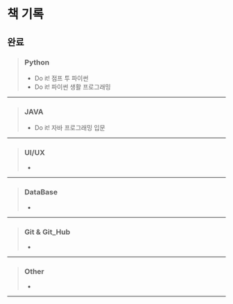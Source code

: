 # 책 기록

## 완료

> ### Python
>
> - Do it! 점프 투 파이썬
> - Do it! 파이썬 생활 프로그래밍

___

> ### JAVA
>
> - Do it! 자바 프로그래밍 입문

---

> ### UI/UX
>
> - 

---

> ### DataBase
>
> - 

---

> ### Git & Git_Hub
>
> - 

---

> ### Other
>
> - 

---

